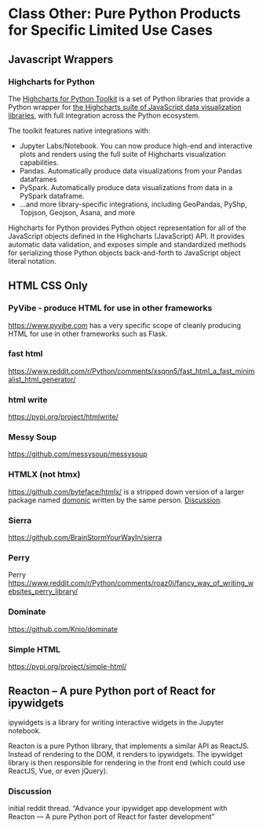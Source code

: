 # Class Other: Pure Python Products for Specific Limited Use Cases

## Javascript Wrappers

### Highcharts for Python

The [Highcharts for Python Toolkit](https://github.com/highcharts-for-python) is a set of Python libraries that provide a Python wrapper for [the Highcharts suite of JavaScript data visualization libraries](https://www.highcharts.com/), with full integration across the Python ecosystem.

The toolkit features native integrations with:

* Jupyter Labs/Notebook. You can now produce high-end and interactive plots and renders using the full suite of Highcharts visualization capabilities.
* Pandas. Automatically produce data visualizations from your Pandas dataframes
* PySpark. Automatically produce data visualizations from data in a PySpark dataframe.
* ...and more library-specific integrations, including GeoPandas, PyShp, Topjson, Geojson, Asana, and more

Highcharts for Python provides Python object representation for all of the JavaScript objects defined in the Highcharts (JavaScript) API. It provides automatic data validation, and exposes simple and standardized methods for serializing those Python objects back-and-forth to JavaScript object literal notation.

## HTML CSS Only

### PyVibe - produce HTML for use in other frameworks

https://www.pyvibe.com has a very specific scope of cleanly producing HTML for use in other
frameworks such as Flask.

### fast html 
https://www.reddit.com/r/Python/comments/xsqnn5/fast_html_a_fast_minimalist_html_generator/

### html write

https://pypi.org/project/htmlwrite/


### Messy Soup

https://github.com/messysoup/messysoup


### HTMLX (not htmx)
https://github.com/byteface/htmlx/ is a stripped down version of a larger package named [domonic](https://github.com/byteface/domonic/) written by the same person. [Discussion](https://www.reddit.com/r/Python/comments/sp1o4e/htmlx_a_pure_python_dom/).

### Sierra
https://github.com/BrainStormYourWayIn/sierra

### Perry
Perry https://www.reddit.com/r/Python/comments/roaz0i/fancy_way_of_writing_websites_perry_library/

### Dominate
https://github.com/Knio/dominate

### Simple HTML
https://pypi.org/project/simple-html/

## Reacton – A pure Python port of React for ipywidgets
 ipywidgets is a library for writing interactive widgets in the Jupyter notebook.

Reacton is a pure Python library, that implements a similar API as ReactJS. Instead of rendering to the DOM, it renders to ipywidgets. The ipywidget library is then responsible for rendering in the front end (which could use ReactJS, Vue, or even jQuery).

### Discussion
initial reddit thread.
“Advance your ipywidget app development with Reacton — A pure Python port of React for faster development”